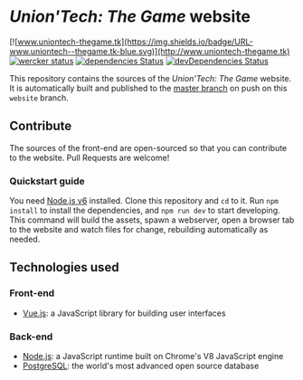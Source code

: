 *Union'Tech: The Game* website
============================

[![www.uniontech-thegame.tk](https://img.shields.io/badge/URL-www.uniontech--thegame.tk-blue.svg)](http://www.uniontech-thegame.tk) [![wercker status](https://app.wercker.com/status/c2cb2dd64b5c4c44dd013dcc92da34c8/ss/website "wercker status")](https://app.wercker.com/project/byKey/c2cb2dd64b5c4c44dd013dcc92da34c8) [![dependencies Status](https://david-dm.org/uniontech-thegame/uniontech-thegame.github.io/status.svg)](https://david-dm.org/uniontech-thegame/uniontech-thegame.github.io) [![devDependencies Status](https://david-dm.org/uniontech-thegame/uniontech-thegame.github.io/dev-status.svg)](https://david-dm.org/uniontech-thegame/uniontech-thegame.github.io?type=dev)

This repository contains the sources of the *Union'Tech: The Game* website. It is automatically built and published to the  [master branch](https://github.com/uniontech-thegame/uniontech-thegame.github.io/tree/master) on push on this `website` branch.

## Contribute

The sources of the front-end are open-sourced so that you can contribute to the website. Pull Requests are welcome!

### Quickstart guide

You need [Node.js v6](https://nodejs.org/) installed. Clone this repository and `cd` to it. Run `npm install` to install the dependencies, and `npm run dev` to start developing. This command will build the assets, spawn a webserver, open a browser tab to the website and watch files for change, rebuilding automatically as needed.

## Technologies used

### Front-end

* [Vue.js](https://vuejs.org/): a JavaScript library for building user interfaces

### Back-end

* [Node.js](https://nodejs.org/): a JavaScript runtime built on Chrome's V8 JavaScript engine
* [PostgreSQL](https://www.postgresql.org/): the world's most advanced open source database
